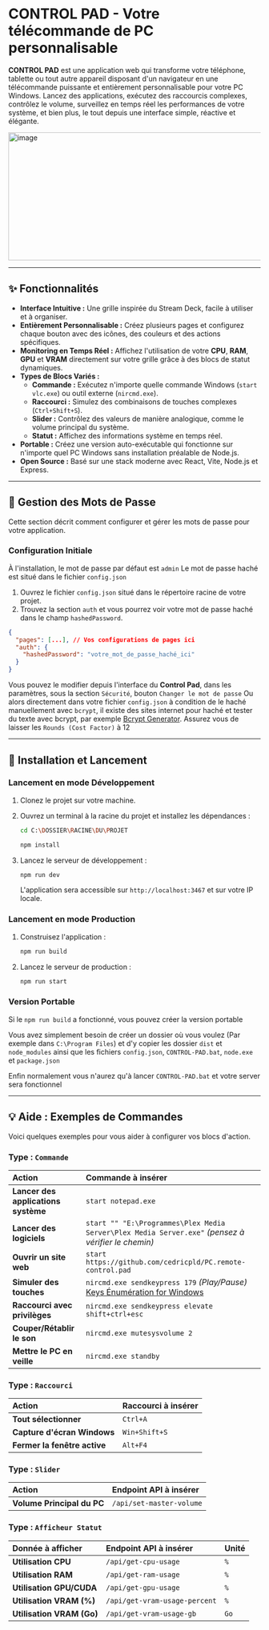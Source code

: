 # **CONTROL PAD** - Votre télécommande de PC personnalisable

**CONTROL PAD** est une application web qui transforme votre téléphone, tablette ou tout autre appareil disposant d'un navigateur en une télécommande puissante et entièrement personnalisable pour votre PC Windows. Lancez des applications, exécutez des raccourcis complexes, contrôlez le volume, surveillez en temps réel les performances de votre système, et bien plus, le tout depuis une interface simple, réactive et élégante.


<img width="775" height="256" alt="image" src="https://github.com/user-attachments/assets/a76cde3b-f191-49e3-9330-41f390e9866e" />



---
## ✨ Fonctionnalités

* **Interface Intuitive :** Une grille inspirée du Stream Deck, facile à utiliser et à organiser.
* **Entièrement Personnalisable :** Créez plusieurs pages et configurez chaque bouton avec des icônes, des couleurs et des actions spécifiques.
* **Monitoring en Temps Réel :** Affichez l'utilisation de votre **CPU**, **RAM**, **GPU** et **VRAM** directement sur votre grille grâce à des blocs de statut dynamiques.
* **Types de Blocs Variés :**
    * **Commande :** Exécutez n'importe quelle commande Windows (`start vlc.exe`) ou outil externe (`nircmd.exe`).
    * **Raccourci :** Simulez des combinaisons de touches complexes (`Ctrl+Shift+S`).
    * **Slider :** Contrôlez des valeurs de manière analogique, comme le volume principal du système.
    * **Statut :** Affichez des informations système en temps réel.
* **Portable :** Créez une version auto-exécutable qui fonctionne sur n'importe quel PC Windows sans installation préalable de Node.js.
* **Open Source :** Basé sur une stack moderne avec React, Vite, Node.js et Express.

---
## 🔑 Gestion des Mots de Passe

Cette section décrit comment configurer et gérer les mots de passe pour votre application.

### Configuration Initiale

À l'installation, le mot de passe par défaut est ```admin```
Le mot de passe haché est situé dans le fichier ```config.json```

1. Ouvrez le fichier `config.json` situé dans le répertoire racine de votre projet.
2. Trouvez la section `auth` et vous pourrez voir votre mot de passe haché dans le champ `hashedPassword`.

```json
{
  "pages": [...], // Vos configurations de pages ici
  "auth": {
    "hashedPassword": "votre_mot_de_passe_haché_ici"
  }
}
```

Vous pouvez le modifier depuis l'interface du **Control Pad**, dans les paramètres, sous la section ```Sécurité```, bouton ```Changer le mot de passe```
Ou alors directement dans votre fichier ```config.json``` à condition de le haché manuellement avec ```bcrypt```, il existe des sites internet pour haché et tester du texte avec bcrypt, par exemple [Bcrypt Generator](https://bcrypt-generator.com/). Assurez vous de laisser les ```Rounds (Cost Factor)``` à 12


---
## 🚀 Installation et Lancement

### Lancement en mode Développement

1.  Clonez le projet sur votre machine.
2.  Ouvrez un terminal à la racine du projet et installez les dépendances :
    
    ```bash
    cd C:\DOSSIER\RACINE\DU\PROJET
    ```
    
    ```bash
    npm install
    ```
3.  Lancez le serveur de développement :
    ```bash
    npm run dev
    ```
    L'application sera accessible sur `http://localhost:3467` et sur votre IP locale.

### Lancement en mode Production

1.  Construisez l'application :
    ```bash
    npm run build
    ```
2.  Lancez le serveur de production :
    ```bash
    npm run start
    ```

### Version Portable

Si le ```npm run build``` a fonctionné, vous pouvez créer la version portable

Vous avez simplement besoin de créer un dossier où vous voulez (Par exemple dans ```C:\Program Files```) et d'y copier les dossier ```dist``` et ```node_modules``` ainsi que les fichiers ```config.json```, ```CONTROL-PAD.bat```, ```node.exe``` et ```package.json```

Enfin normalement vous n'aurez qu'à lancer ```CONTROL-PAD.bat``` et votre server sera fonctionnel

---
## 💡 Aide : Exemples de Commandes

Voici quelques exemples pour vous aider à configurer vos blocs d'action.

### Type : `Commande`

| Action | Commande à insérer |
| :--- | :--- |
| **Lancer des applications système** | `start notepad.exe` |
| **Lancer des logiciels** | `start "" "E:\Programmes\Plex Media Server\Plex Media Server.exe"` *(pensez à vérifier le chemin)* |
| **Ouvrir un site web** | `start https://github.com/cedricpld/PC.remote-control.pad` |
| **Simuler des touches** | `nircmd.exe sendkeypress 179` *(Play/Pause)* [Keys Énumération for Windows](https://learn.microsoft.com/fr-fr/dotnet/api/system.windows.forms.keys?view=windowsdesktop-8.0)|
| **Raccourci avec privilèges** | `nircmd.exe sendkeypress elevate shift+ctrl+esc` |
| **Couper/Rétablir le son** | `nircmd.exe mutesysvolume 2` |
| **Mettre le PC en veille** | `nircmd.exe standby` |

### Type : `Raccourci`

| Action | Raccourci à insérer |
| :--- | :--- |
| **Tout sélectionner** | `Ctrl+A` |
| **Capture d'écran Windows**| `Win+Shift+S` |
| **Fermer la fenêtre active** | `Alt+F4` |

### Type : `Slider`

| Action | Endpoint API à insérer |
| :--- | :--- |
| **Volume Principal du PC**| `/api/set-master-volume` |

### Type : `Afficheur Statut`

| Donnée à afficher | Endpoint API à insérer | Unité |
| :--- | :--- | :--- |
| **Utilisation CPU** | `/api/get-cpu-usage` | `%` |
| **Utilisation RAM** | `/api/get-ram-usage` | `%` |
| **Utilisation GPU/CUDA**| `/api/get-gpu-usage` | `%` |
| **Utilisation VRAM (%)**| `/api/get-vram-usage-percent` | `%` |
| **Utilisation VRAM (Go)**| `/api/get-vram-usage-gb` | `Go` |
